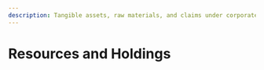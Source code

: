 ```yaml
---
description: Tangible assets, raw materials, and claims under corporate control.
---
```


# Resources and Holdings

